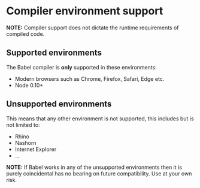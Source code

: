 # Compiler environment support

**NOTE:** Compiler support does not dictate the runtime requirements of compiled code.

## Supported environments

The Babel compiler is **only** supported in these environments:

 - Modern browsers such as Chrome, Firefox, Safari, Edge etc.
 - Node 0.10+

## Unsupported environments

This means that any other environment is not supported, this includes but is not limited
to:

 - Rhino
 - Nashorn
 - Internet Explorer
 - ...

**NOTE:** If Babel works in any of the unsupported environments then it is purely
coincidental has no bearing on future compatibility. Use at your own risk.
